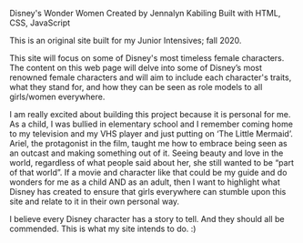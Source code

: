 Disney's Wonder Women 
Created by Jennalyn Kabiling 
Built with HTML, CSS, JavaScript

This is an original site built for my Junior Intensives; fall 2020.

This site will focus on some of Disney's most timeless female characters. The content on this web page will delve into some of Disney’s most renowned female characters and will aim to include each character's traits, what they stand for, and how they can be seen as role models to all girls/women everywhere.

I am really excited about building this project because it is personal for me. As a child, I was bullied in elementary school and I remember coming home to my television and my VHS player and just putting on ‘The Little Mermaid’. Ariel, the protagonist in the film, taught me how to embrace being seen as an outcast and making something out of it. Seeing beauty and love in the world, regardless of what people said about her, she still wanted to be “part of that world”. If a movie and character like that could be my guide and do wonders for me as a child AND as an adult, then I want to highlight what Disney has created to ensure that girls everywhere can stumble upon this site and relate to it in their own personal way. 

I believe every Disney character has a story to tell. And they should all be commended. This is what my site intends to do. :)
